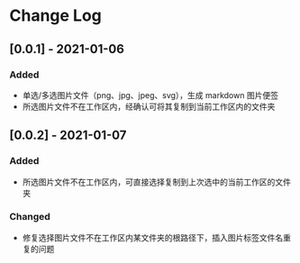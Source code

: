 # Change Log

## [0.0.1] - 2021-01-06

### Added

- 单选/多选图片文件（png、jpg、jpeg、svg），生成 markdown 图片便签
- 所选图片文件不在工作区内，经确认可将其复制到当前工作区内的文件夹

## [0.0.2] - 2021-01-07

### Added

- 所选图片文件不在工作区内，可直接选择复制到上次选中的当前工作区的文件夹

### Changed

- 修复选择图片文件不在工作区内某文件夹的根路径下，插入图片标签文件名重复的问题
